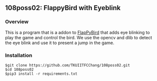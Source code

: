 ## 108poss02: FlappyBird with Eyeblink

### Overview

This is a program that is a addon to [FlapPyBird](https://github.com/sourabhv/FlapPyBird) that adds eye blinking to play the game and control the bird.
We use the opencv and dlib to detect the eye blink and use it to present a jump in the game.
### Installation


```shell
$git clone https://github.com/TKUIITFCChang/108poss02.git
$cd 108poss02
$pip3 install -r requirements.txt
```


